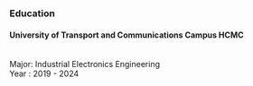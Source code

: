 <h3>Education</h3>
<h4>University of Transport and Communications Campus HCMC</h4><br>
Major: Industrial Electronics Engineering<br>
Year : 2019 - 2024<br>

